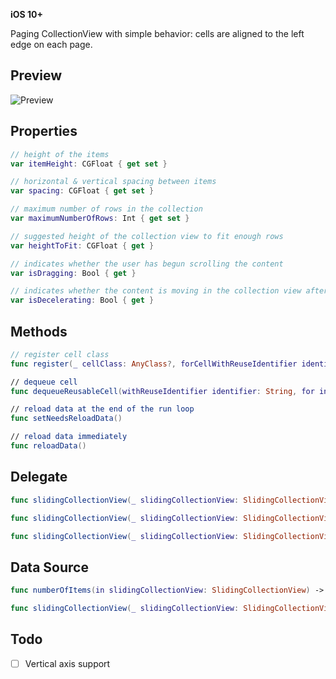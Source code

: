 **iOS 10+**

Paging CollectionView with simple behavior: cells are aligned to the left edge on each page.

## Preview

![Preview](preview.gif)

## Properties

```swift
// height of the items
var itemHeight: CGFloat { get set }

// horizontal & vertical spacing between items
var spacing: CGFloat { get set }

// maximum number of rows in the collection
var maximumNumberOfRows: Int { get set }

// suggested height of the collection view to fit enough rows
var heightToFit: CGFloat { get }

// indicates whether the user has begun scrolling the content
var isDragging: Bool { get }

// indicates whether the content is moving in the collection view after the user lifted their finger
var isDecelerating: Bool { get }
```

## Methods

```swift
// register cell class
func register(_ cellClass: AnyClass?, forCellWithReuseIdentifier identifier: String)

// dequeue cell
func dequeueReusableCell(withReuseIdentifier identifier: String, for index: Int) -> UICollectionViewCell

// reload data at the end of the run loop
func setNeedsReloadData()

// reload data immediately
func reloadData()
```

## Delegate

```swift
func slidingCollectionView(_ slidingCollectionView: SlidingCollectionView, widthForItemAt index: Int) -> CGFloat

func slidingCollectionView(_ slidingCollectionView: SlidingCollectionView, didSelectItemAt index: Int)

func slidingCollectionView(_ slidingCollectionView: SlidingCollectionView, willDisplay cell: UICollectionViewCell)
```


## Data Source

```swift
func numberOfItems(in slidingCollectionView: SlidingCollectionView) -> Int

func slidingCollectionView(_ slidingCollectionView: SlidingCollectionView, cellForItemAt index: Int) -> UICollectionViewCell
```

## Todo

- [ ] Vertical axis support
